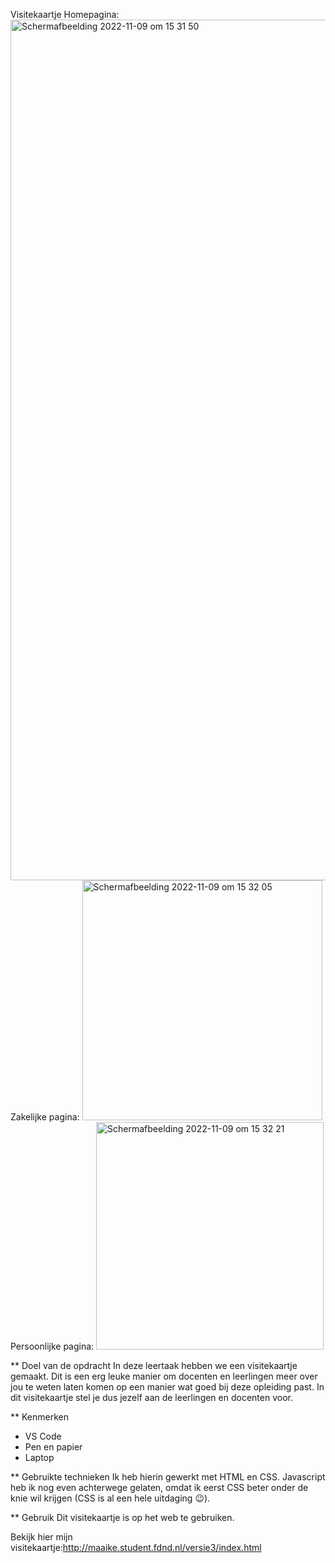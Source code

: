 Visitekaartje
Homepagina:
<img width="1377" alt="Schermafbeelding 2022-11-09 om 15 31 50" src="https://user-images.githubusercontent.com/112861144/200857491-4cf3a67c-5ca8-413b-98f3-62c4230795b2.png">
Zakelijke pagina:
<img width="384" alt="Schermafbeelding 2022-11-09 om 15 32 05" src="https://user-images.githubusercontent.com/112861144/200857513-0f199db6-a6cf-4a28-bb77-ed4165e22a78.png">
Persoonlijke pagina:
<img width="364" alt="Schermafbeelding 2022-11-09 om 15 32 21" src="https://user-images.githubusercontent.com/112861144/200857532-c4c5f00b-d221-4dd0-b573-7a054dca7ab7.png">

** Doel van de opdracht
In deze leertaak hebben we een visitekaartje gemaakt.
Dit is een erg leuke manier om docenten en leerlingen meer over jou te weten laten komen op een manier wat goed bij deze opleiding past.
In dit visitekaartje stel je dus jezelf aan de leerlingen en docenten voor.

** Kenmerken
* VS Code
* Pen en papier
* Laptop

** Gebruikte technieken
Ik heb hierin gewerkt met HTML en CSS. Javascript heb ik nog even achterwege gelaten, omdat ik eerst CSS beter onder de knie wil krijgen (CSS is al een hele uitdaging :wink:).

** Gebruik
Dit visitekaartje is op het web te gebruiken.

Bekijk hier mijn visitekaartje:http://maaike.student.fdnd.nl/versie3/index.html
